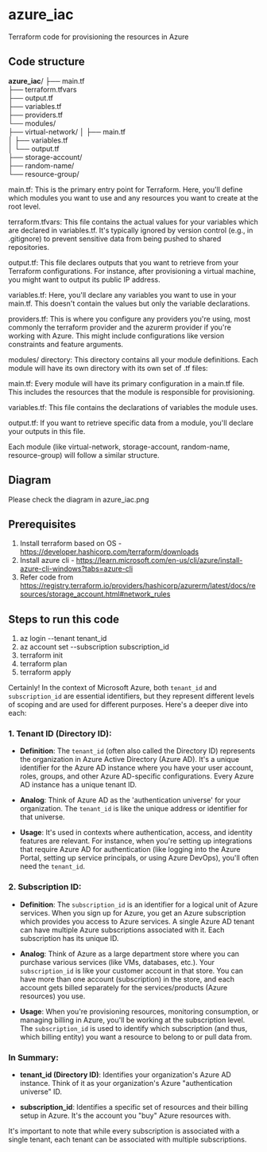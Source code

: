 # azure_iac
Terraform code for provisioning the resources in Azure

## Code structure
**azure_iac**/
├── main.tf               
├── terraform.tfvars      
├── output.tf             
├── variables.tf          
├── providers.tf          
└── modules/             
    ├── virtual-network/ 
    │   ├── main.tf       
    │   ├── variables.tf  
    │   └── output.tf     
    ├── storage-account/  
    ├── random-name/     
    └── resource-group/   


main.tf: This is the primary entry point for Terraform. Here, you'll define which modules you want to use and any resources you want to create at the root level.

terraform.tfvars: This file contains the actual values for your variables which are declared in variables.tf. It's typically ignored by version control (e.g., in .gitignore) to prevent sensitive data from being pushed to shared repositories.

output.tf: This file declares outputs that you want to retrieve from your Terraform configurations. For instance, after provisioning a virtual machine, you might want to output its public IP address.

variables.tf: Here, you'll declare any variables you want to use in your main.tf. This doesn't contain the values but only the variable declarations.

providers.tf: This is where you configure any providers you're using, most commonly the terraform provider and the azurerm provider if you're working with Azure. This might include configurations like version constraints and feature arguments.

modules/ directory: This directory contains all your module definitions. Each module will have its own directory with its own set of .tf files:

main.tf: Every module will have its primary configuration in a main.tf file. This includes the resources that the module is responsible for provisioning.

variables.tf: This file contains the declarations of variables the module uses.

output.tf: If you want to retrieve specific data from a module, you'll declare your outputs in this file.

Each module (like virtual-network, storage-account, random-name, resource-group) will follow a similar structure.

## Diagram
Please check the diagram in azure_iac.png

## Prerequisites
1. Install terraform based on OS - https://developer.hashicorp.com/terraform/downloads
2. Install azure cli  - https://learn.microsoft.com/en-us/cli/azure/install-azure-cli-windows?tabs=azure-cli
3. Refer code from https://registry.terraform.io/providers/hashicorp/azurerm/latest/docs/resources/storage_account.html#network_rules

## Steps to run this code
1. az login --tenant tenant_id
2. az account set --subscription subscription_id
3. terraform init
4. terraform plan
5. terraform apply

Certainly! In the context of Microsoft Azure, both `tenant_id` and `subscription_id` are essential identifiers, but they represent different levels of scoping and are used for different purposes. Here's a deeper dive into each:

### 1. Tenant ID (Directory ID):
- **Definition**: The `tenant_id` (often also called the Directory ID) represents the organization in Azure Active Directory (Azure AD). It's a unique identifier for the Azure AD instance where you have your user account, roles, groups, and other Azure AD-specific configurations. Every Azure AD instance has a unique tenant ID.
  
- **Analog**: Think of Azure AD as the 'authentication universe' for your organization. The `tenant_id` is like the unique address or identifier for that universe.
  
- **Usage**: It's used in contexts where authentication, access, and identity features are relevant. For instance, when you're setting up integrations that require Azure AD for authentication (like logging into the Azure Portal, setting up service principals, or using Azure DevOps), you'll often need the `tenant_id`.

### 2. Subscription ID:
- **Definition**: The `subscription_id` is an identifier for a logical unit of Azure services. When you sign up for Azure, you get an Azure subscription which provides you access to Azure services. A single Azure AD tenant can have multiple Azure subscriptions associated with it. Each subscription has its unique ID.
  
- **Analog**: Think of Azure as a large department store where you can purchase various services (like VMs, databases, etc.). Your `subscription_id` is like your customer account in that store. You can have more than one account (subscription) in the store, and each account gets billed separately for the services/products (Azure resources) you use.
  
- **Usage**: When you're provisioning resources, monitoring consumption, or managing billing in Azure, you'll be working at the subscription level. The `subscription_id` is used to identify which subscription (and thus, which billing entity) you want a resource to belong to or pull data from.

### In Summary:
- **tenant_id (Directory ID)**: Identifies your organization's Azure AD instance. Think of it as your organization's Azure "authentication universe" ID.
  
- **subscription_id**: Identifies a specific set of resources and their billing setup in Azure. It's the account you "buy" Azure resources with.

It's important to note that while every subscription is associated with a single tenant, each tenant can be associated with multiple subscriptions.

